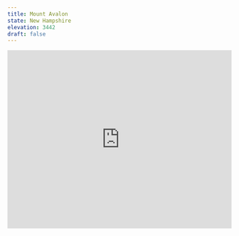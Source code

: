 ```yaml
---
title: Mount Avalon 
state: New Hampshire
elevation: 3442 
draft: false
---
```

<iframe class="alltrails" src="https://www.alltrails.com/widget/trail/us/new-hampshire/mount-avalon?u=i&sh=q5vqbr" width="100%" height="400" frameborder="0" scrolling="no" marginheight="0" marginwidth="0" title="AllTrails: Trail Guides and Maps for Hiking, Camping, and Running"></iframe>
